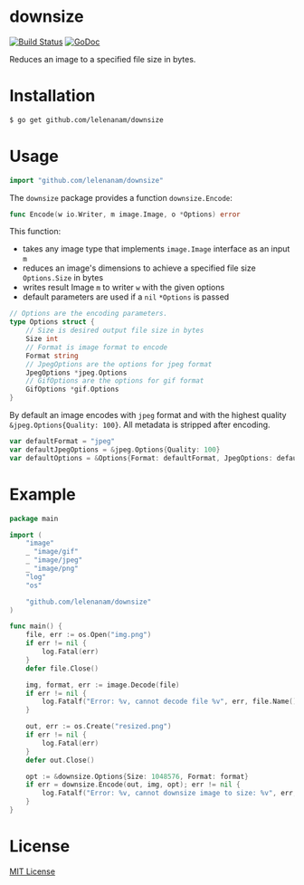 # downsize

[![Build Status](https://travis-ci.org/lelenanam/downsize.svg?branch=master)](https://travis-ci.org/lelenanam/downsize)
[![GoDoc](https://godoc.org/github.com/lelenanam/downsize?status.svg)](https://godoc.org/github.com/lelenanam/downsize)

Reduces an image to a specified file size in bytes.

# Installation

```bash
$ go get github.com/lelenanam/downsize
```

# Usage

```go
import "github.com/lelenanam/downsize"
```

The `downsize` package provides a function `downsize.Encode`:

```go
func Encode(w io.Writer, m image.Image, o *Options) error 
```

This function:

* takes any image type that implements `image.Image` interface as an input `m`
* reduces an image's dimensions to achieve a specified file size `Options.Size` in bytes
* writes result Image `m` to writer `w` with the given options
* default parameters are used if a `nil` `*Options` is passed

```go
// Options are the encoding parameters.
type Options struct {
	// Size is desired output file size in bytes
	Size int
	// Format is image format to encode
	Format string
	// JpegOptions are the options for jpeg format
	JpegOptions *jpeg.Options
	// GifOptions are the options for gif format
	GifOptions *gif.Options
}
```

By default an image encodes with `jpeg` format and with the highest quality `&jpeg.Options{Quality: 100}`.
All metadata is stripped after encoding.

```go
var defaultFormat = "jpeg"
var defaultJpegOptions = &jpeg.Options{Quality: 100}
var defaultOptions = &Options{Format: defaultFormat, JpegOptions: defaultJpegOptions}
```

# Example

```go
package main

import (
	"image"
	_ "image/gif"
	_ "image/jpeg"
	_ "image/png"
	"log"
	"os"

	"github.com/lelenanam/downsize"
)

func main() {
	file, err := os.Open("img.png")
	if err != nil {
		log.Fatal(err)
	}
	defer file.Close()

	img, format, err := image.Decode(file)
	if err != nil {
		log.Fatalf("Error: %v, cannot decode file %v", err, file.Name())
	}

	out, err := os.Create("resized.png")
	if err != nil {
		log.Fatal(err)
	}
	defer out.Close()

	opt := &downsize.Options{Size: 1048576, Format: format}
	if err = downsize.Encode(out, img, opt); err != nil {
		log.Fatalf("Error: %v, cannot downsize image to size: %v", err, opt.Size)
	}
}
```

# License

[MIT License](LICENSE.md)
